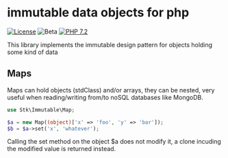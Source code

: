 # immutable data objects for php

[![License](https://img.shields.io/badge/license-MIT-blue.svg)](https://opensource.org/licenses/MIT)
![Beta](https://img.shields.io/badge/version-BETA-red.svg)
[![PHP 7.2](https://img.shields.io/badge/php-7.2-yellow.svg)](http://www.php.net)

This library implements the immutable design pattern for objects holding some kind of data

## Maps

Maps can hold objects (stdClass) and/or arrays, they can be nested, very useful when reading/writing from/to noSQL databases like MongoDB.

```php
use Stk\Immutable\Map;

$a = new Map((object)['x' => 'foo', 'y' => 'bar']);
$b = $a->set('x', 'whatever');
```

Calling the set method on the object $a does not modify it, a clone incuding the modified value is returned instead.

